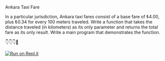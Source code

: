 Ankara Taxi Fare 

In a particular jurisdiction, Ankara taxi fares consist of a base fare of ₺4.00, plus ₺0.34 for every 100 meters traveled. Write a function that takes the distance traveled (in kilometers) as its only parameter and returns the total fare as its only result. Write a main program that demonstrates the function.

👇👇👇🤙

[![Run on Repl.it](https://repl.it/badge/github/isennkubilay/ankara_taxi_fare)](https://repl.it/github/isennkubilay/ankara_taxi_fare)
